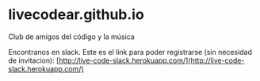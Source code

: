 # livecodear.github.io

Club de amigos del código y la música


Encontranos en slack. Este es el link para poder registrarse (sin necesidad de invitacion):
[http://live-code-slack.herokuapp.com/](http://live-code-slack.herokuapp.com/)
